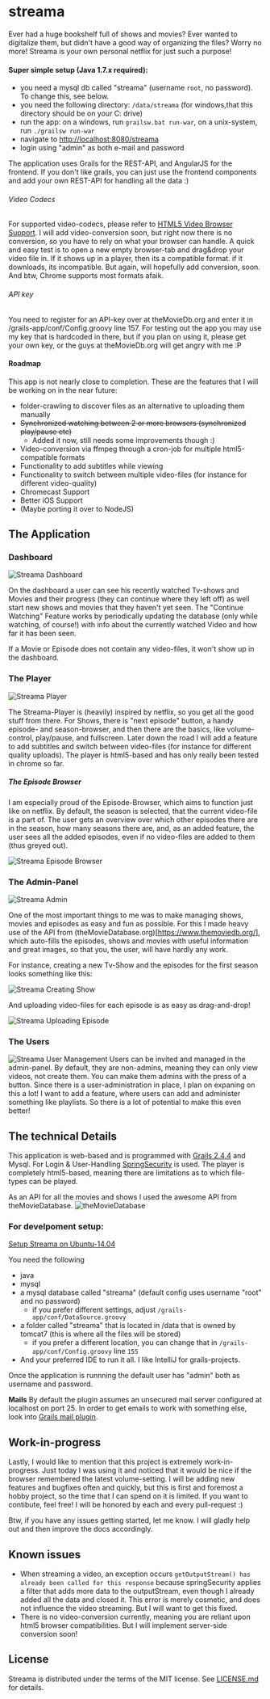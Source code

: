 # streama
Ever had a huge bookshelf full of shows and movies? Ever wanted to digitalize them, but didn't have a good way of organizing the files? Worry no more! Streama is your own personal netflix for just such a purpose! 

#### Super simple setup (Java 1.7.x required): 
- you need a mysql db called "streama" (username `root`, no password). To change this, see below. 
- you need the following directory: `/data/streama` (for windows,that this directory should be on your C: drive)
- run the app: on a windows, run `grailsw.bat run-war`, on a unix-system, run `./grailsw run-war`
- navigate to [http://localhost:8080/streama](http://localhost:8080/streama)
- login using "admin" as both e-mail and password

The application uses Grails for the REST-API, and AngularJS for the frontend. If you don't like grails, you can just use the frontend components and add your own REST-API for handling all the data :) 

###### Video Codecs
For supported video-codecs, please refer to [HTML5 Video Browser Support](https://en.wikipedia.org/wiki/HTML5_video#Browser_support). I will add video-conversion soon, but right now there is no conversion, so you have to rely on what your browser can handle. A quick and easy test is to open a new empty browser-tab and drag&drop your video file in. If it shows up in a player, then its a compatible format. if it downloads, its incompatible. But again, will hopefully add conversion, soon. And btw, Chrome supports most formats afaik. 

###### API key
You need to register for an API-key over at theMovieDb.org and enter it in /grails-app/conf/Config.groovy line 157. For testing out the app you may use my key that is hardcoded in there, but if you plan on using it, please get your own key, or the guys at theMovieDb.org will get angry with me :P

#### Roadmap
This app is not nearly close to completion. 
These are the features that I will be working on in the near future: 
- folder-crawling to discover files as an alternative to uploading them manually
- ~~Synchronized watching between 2 or more browsers (synchronized play/pause etc)~~ 
  - Added it now, still needs some improvements though :) 
- Video-conversion via ffmpeg through a cron-job for multiple html5-compatible formats
- Functionality to add subtitles while viewing
- Functionality to switch between multiple video-files (for instance for different video-quality)
- Chromecast Support
- Better iOS Support
- (Maybe porting it over to NodeJS)

## The Application

### Dashboard
![Streama Dashboard](http://new.tinygrab.com/d9072ef564654c6e245c442e9c7d95facd4b738538.png)

On the dashboard a user can see his recently watched Tv-shows and Movies and their progress (they can continue where they left off) as well start new shows and movies that they haven't yet seen. The "Continue Watching" Feature works by periodically updating the database (only while watching, of course!) with info about the currently watched Video and how far it has been seen.

If a Movie or Episode does not contain any video-files, it won't show up in the dashboard.


### The Player
![Streama Player](http://new.tinygrab.com/d9072ef56407e5d1ac40fab040aedc398a9abb3609.png)

The Streama-Player is (heavily) inspired by netflix, so you get all the good stuff from there. For Shows, there is "next episode" button, a handy episode- and season-browser, and then there are the basics, like volume-control, play/pause, and fullscreen. 
Later down the road I will add a feature to add subtitles and switch between video-files (for instance for different quality uploads). 
The player is html5-based and has only really been tested in chrome so far.

##### The Episode Browser
I am especially proud of the Episode-Browser, which aims to function just like on netflix. By default, the season is selected, that the current video-file is a part of. The user gets an overview over which other episodes there are in the season, how many seasons there are, and, as an added feature, the user sees all the added episodes, even if no video-files are added to them (thus greyed out).

![Streama Episode Browser](http://i.imgur.com/MLE6TpH.gif)

### The Admin-Panel
![Streama Admin](http://new.tinygrab.com/d9072ef56484ebb444cc2fc7bc11f18e9f1706f68f.png)

One of the most important things to me was to make managing shows, movies and episodes as easy and fun as possible. For this I made heavy use of the API from (theMovieDatabase.org)[https://www.themoviedb.org/], which auto-fills the episodes, shows and movies with useful information and great images, so that you, the user, will have hardly any work. 

For instance, creating a new Tv-Show and the episodes for the first season looks something like this: 

![Streama Creating Show](http://i.imgur.com/TLptKdp.gif)


And uploading video-files for each episode is as easy as drag-and-drop! 


![Streama Uploading Episode](http://i.imgur.com/StgES0S.gif)

### The Users
![Streama User Management](http://new.tinygrab.com/d9072ef564717c22dde948c726144b1b707a607adc.png)
Users can be invited and managed in the admin-panel. By default, they are non-admins, meaning they can only view videos, not create them. You can make them admins with the press of a button. Since there is a user-administration in place, I plan on expaning on this a lot! I want to add a feature, where users can add and administer something like playlists. So there is a lot of potential to make this even better! 

## The technical Details
This application is web-based and is programmed with [Grails 2.4.4](https://grails.org/) and Mysql. For Login & User-Handling [SpringSecurity](http://projects.spring.io/spring-security/) is used. The player is completely html5-based, meaning there are limitations as to which file-types can be played. 

As an API for all the movies and shows I used the awesome API from theMovieDatabase. 
![theMovieDatabase](https://d3a8mw37cqal2z.cloudfront.net/images/header_v2.png)



### For develpoment setup: 
[Setup Streama on Ubuntu-14.04](https://github.com/dularion/streama/wiki/Setup-App-on-Ubuntu-14.04)

You need the following
- java
- mysql
- a mysql database called "streama" (default config uses username "root" and no password)
  - if you prefer different settings, adjust `/grails-app/conf/DataSource.groovy`
- a folder called "streama" that is located in /data that is owned by tomcat7 (this is where all the files will be stored) 
  - if you prefer a different location, you can change that in `/grails-app/conf/Config.groovy` line `155`
- And your preferred IDE to run it all. I like IntelliJ for grails-projects.


Once the application is runnning the default user has "admin" both as username and password. 

**Mails**
By default the plugin assumes an unsecured mail server configured at localhost on port 25. In order to get emails to work with something else, look into [Grails mail plugin](http://grails.org/plugins/mail).




## Work-in-progress
Lastly, I would like to mention that this project is extremely work-in-progress. Just today I was using it and noticed that it would be nice if the browser remembered the latest volume-setting. 
I will be adding new features and bugfixes often and quickly, but this is first and foremost a hobby project, so the time that I can spend on it is limited. If you want to contibute, feel free! I will be honored by each and every pull-request :) 

Btw, if you have any issues getting started, let me know. I will gladly help out and then improve the docs accordingly. 

## Known issues
- When streaming a video, an exception occurs `getOutputStream() has already been called for this response` because springSecurity applies a filter that adds more data to the outputStream, even though I already added all the data and closed it. This error is merely cosmetic, and does not influence the video streaming. But I will want to get this fixed. 
- There is no video-conversion currently, meaning you are reliant upon html5 browser compatibilities. But I will implement server-side conversion soon! 


## License
Streama is distributed under the terms of the MIT license.
See [LICENSE.md](https://github.com/dularion/streama/blob/master/LICENSE.md) for details.
